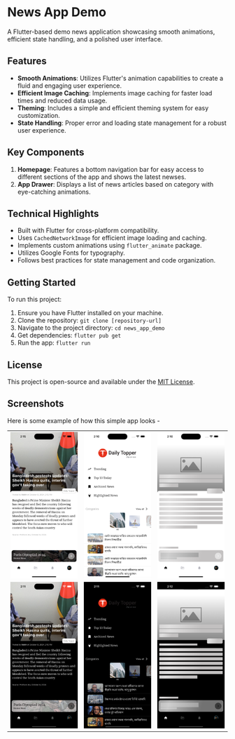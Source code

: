 # News App Demo


A Flutter-based demo news application showcasing smooth animations, efficient state handling, and a polished user interface.

## Features

- **Smooth Animations**: Utilizes Flutter's animation capabilities to create a fluid and engaging user experience.
- **Efficient Image Caching**: Implements image caching for faster load times and reduced data usage.
- **Theming**: Includes a simple and efficient theming system for easy customization.
- **State Handling**: Proper error and loading state management for a robust user experience.

## Key Components

1. **Homepage**: Features a bottom navigation bar for easy access to different sections of the app and shows the latest newses.
2. **App Drawer**: Displays a list of news articles based on category with eye-catching animations.

## Technical Highlights

- Built with Flutter for cross-platform compatibility.
- Uses `CachedNetworkImage` for efficient image loading and caching.
- Implements custom animations using `flutter_animate` package.
- Utilizes Google Fonts for typography.
- Follows best practices for state management and code organization.

## Getting Started

To run this project:

1. Ensure you have Flutter installed on your machine.
2. Clone the repository: `git clone [repository-url]`
3. Navigate to the project directory: `cd news_app_demo`
4. Get dependencies: `flutter pub get`
5. Run the app: `flutter run`

## License

This project is open-source and available under the [MIT License](LICENSE).

## Screenshots
Here is some example of how this simple app looks -

|                                                                                                                                |                                                                                                                                |                                                                                                                                 |
| :----------------------------------------------------------------------------------------------------------------------------: | :----------------------------------------------------------------------------------------------------------------------------: | :-----------------------------------------------------------------------------------------------------------------------------: |
| <img width="300" alt="Screenshot One" src="./screenshots/Simulator Screenshot - iPhone 16 Plus - 2024-10-08 at 14.15.19.png">  | <img width="300" alt="Screenshot Two" src="./screenshots/Simulator Screenshot - iPhone 16 Plus - 2024-10-08 at 14.10.36.png">  | <img width="300" alt="Screenshot Three" src="./screenshots/Simulator Screenshot - iPhone 16 Plus - 2024-10-08 at 14.10.45.png"> |
| <img width="300" alt="Screenshot Four" src="./screenshots/Simulator Screenshot - iPhone 16 Plus - 2024-10-08 at 14.11.51.png"> | <img width="300" alt="Screenshot Five" src="./screenshots/Simulator Screenshot - iPhone 16 Plus - 2024-10-08 at 14.11.57.png"> |  <img width="300" alt="Screenshot Six" src="./screenshots/Simulator Screenshot - iPhone 16 Plus - 2024-10-08 at 14.12.02.png">  |

